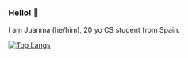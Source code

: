 ### Hello! 👋
I am Juanma (he/him), 20 yo CS student from Spain.

[![Top Langs](https://github-readme-stats.vercel.app/api/top-langs/?username=MoonPyxx)](https://github.com/anuraghazra/github-readme-stats)



<!--
**MoonPyxx/MoonPyxx** is a ✨ _special_ ✨ repository because its `README.md` (this file) appears on your GitHub profile.

Here are some ideas to get you started:

- 🔭 I’m currently working on ...
- 🌱 I’m currently learning ...
- 👯 I’m looking to collaborate on ...
- 🤔 I’m looking for help with ...
- 💬 Ask me about ...
- 📫 How to reach me: ...
- 😄 Pronouns: ...
- ⚡ Fun fact: ...
-->
